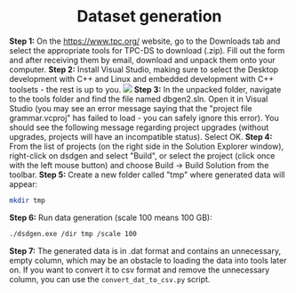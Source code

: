 <h1 align="center">
Dataset generation
</h1>

**Step 1:** On the https://www.tpc.org/ website, go to the Downloads tab and select the appropriate tools for TPC-DS to download (.zip). Fill out the form and after receiving them by email, download and unpack them onto your computer.
**Step 2:** Install Visual Studio, making sure to select the Desktop development with C++ and Linux and embedded development with C++ toolsets - the rest is up to you.
![](https://file.notion.so/f/s/5c6f231b-5fc7-4abe-ab2e-d6f74a0610ab/Untitled.png?id=6a10220d-675e-4013-9f70-07c28bbaf3b2&table=block&spaceId=4c5155b1-421a-41d9-85a1-d2ba99304c21&expirationTimestamp=1691236800000&signature=OJs-ve8plY1wJzWjIDok6v_HDHt1Q5tb29ardL1lEJY&downloadName=Untitled.png)
**Step 3:** In the unpacked folder, navigate to the tools folder and find the file named dbgen2.sln. Open it in Visual Studio (you may see an error message saying that the "project file grammar.vcproj" has failed to load - you can safely ignore this error). You should see the following message regarding project upgrades (without upgrades, projects will have an incompatible status). Select OK.
**Step 4:** From the list of projects (on the right side in the Solution Explorer window), right-click on dsdgen and select "Build", or select the project (click once with the left mouse button) and choose Build → Build Solution from the toolbar.
**Step 5:** Create a new folder called "tmp" where generated data will appear: 
```bash
mkdir tmp
```
**Step 6:** Run data generation (scale 100 means 100 GB): 
```bash
./dsdgen.exe /dir tmp /scale 100
```
**Step 7:** The generated data is in .dat format and contains an unnecessary, empty column, which may be an obstacle to loading the data into tools later on. If you want to convert it to csv format and remove the unnecessary column, you can use the `convert_dat_to_csv.py` script.
